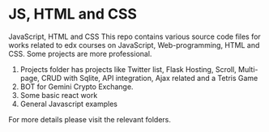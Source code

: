 # JS, HTML and CSS
JavaScript, HTML and CSS
This repo contains various source code files for works related to edx courses on JavaScript, Web-programming, HTML and CSS. Some projects are more professional.
1. Projects folder has projects like Twitter list, Flask Hosting, Scroll, Multi-page, CRUD with Sqlite, API integration, Ajax related and a Tetris Game
2. BOT for Gemini Crypto Exchange.
3. Some basic react work
4. General Javascript examples

For more details please visit the relevant folders.
